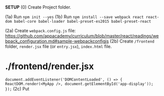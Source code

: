 **SETUP**
(0) Create Project folder.

(1a) Run `npm init --yes`
(1b) Run `npm install --save webpack react react-dom babel-core babel-loader babel-preset-es2015 babel-preset-react`

(2a) Create `webpack.config.js` file: https://github.com/appacademy/curriculum/blob/master/react/readings/webpack_configuration.md#sample-webpackconfigjs
(2b) Create `/frontend` folder,
            `render.jsx` file (or `entry.jsx`),
            `index.html` file.
# ./frontend/render.jsx
`document.addEventListener('DOMContentLoaded', () => {
  ReactDOM.render(<MyApp />, document.getElementById('app-display'));
});`
(2c) Put <script> tag in `index.html` head.

(3a) Add `"webpack": "webpack --watch"` to `package.json`
(3b) Create `.gitignore` file:
    https://github.com/appacademy/curriculum/blob/master/react/readings/webpack_configuration.md#gitignore

(4a) Run `npm run webpack`
(4b) Open `index.html` to confirm setup success!

(5a) Create `/css` folder,
            `reset.css` file--
    https://github.com/appacademy/curriculum/blob/master/html-css/micro-projects/css-friends/css-friends-00/solution/css/00-reset.css
      --and `index.css` file.
(5b) Put <link> tags in `index.html`

(6a) Create parent (`app.jsx`) &
          children `{component}.jsx` files in `/frontend` folder.
(6b) Skeleton each component.
# ./frontend/my_app.jsx
`import React from 'react';
import Child1 from './child1';`

`export default class MyApp extends React.Component {
  constructor(props) {
    super(props);
    this.state = {};
  }
  render() {
    return (
      <div>
        <Child1 props />
      </div>
    );
  }
  changeState() {
    this.setState({attr: new Value()});
  }
}`
*OR as Functional Component*
`export default const MyApp = () => (
  <div>
    <Child1 props />
  </div>
);`
(6c) Style each component's <div> (`.{component}-div`) & elements in `index.css`
(6d) Code away!
